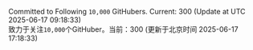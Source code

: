 Committed to Following `10,000` GitHubers. Current: <!-- FOLLOWING_COUNT -->300<!-- FOLLOWING_COUNT --> (Update at UTC <!-- LAST_UPDATED -->2025-06-17 09:18:33<!-- LAST_UPDATED -->)<br>
致力于关注`10,000`个GitHuber。当前：<!-- FOLLOWING_COUNT -->300<!-- FOLLOWING_COUNT --> (更新于北京时间 <!-- LAST_UPDATED_CST -->2025-06-17 17:18:33<!-- LAST_UPDATED_CST -->)
